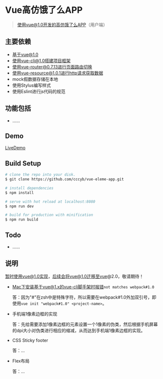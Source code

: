# Vue高仿饿了么APP
> 使用vue@1.0开发的高仿饿了么APP（用户端）

## 主要依赖
- 基于vue@1.0
- 使用vue-cli@1.0搭建项目框架
- 使用vue-router@0.7.13进行页面路由切换
- 使用vue-resource@1.0.1进行http请求获取数据
- mock假数据存储在本地
- 使用Stylus编写样式
- 使用Eslint进行js代码的规范

## 功能包括
- ......

## Demo
[LiveDemo]()

## Build Setup

``` bash
# clone the repo into your disk.
$ git clone https://github.com/cccyb/vue-eleme-app.git

# install dependencies
$ npm install

# serve with hot reload at localhost:8080
$ npm run dev

# build for production with minification
$ npm run build

```
## Todo
- ......

## 说明
暂时使用vue@1.0实现，后续会将vue@1.0迁移至vue@2.0，敬请期待！

- Mac下安装基于vue@1.x的vue-cli脚手架时报错`not matches webpack#1.0`
	
	答：因为"#"在zsh中是特殊字符，所以需要在webpack#1.0外加双引号，即使用`vue init "webpack#1.0" <project-name>`。
	
- 手机端1像素边框的实现

	答：先给需要添加1像素边框的元素设置一个1像素的伪类，然后根据手机屏幕的dpi大小对伪类进行相应的缩减，从而达到手机端1像素边框的实现。

- CSS Sticky footer

	答：...

- Flex布局

	答：...
